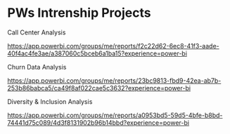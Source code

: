 # PWs Intrenship Projects
Call Center Analysis

https://app.powerbi.com/groups/me/reports/f2c22d62-6ec8-41f3-aade-40f4ac4fe3ae/a387060c5bceb6a1ba15?experience=power-bi

Churn Data Analysis

https://app.powerbi.com/groups/me/reports/23bc9813-fbd9-42ea-ab7b-253b86babca5/ca49f8af022cae5c3632?experience=power-bi

Diversity & Inclusion Analysis

https://app.powerbi.com/groups/me/reports/a0953bd5-59d5-4bfe-b8bd-74441d75c089/4d3f8131902b96b14bbd?experience=power-bi


